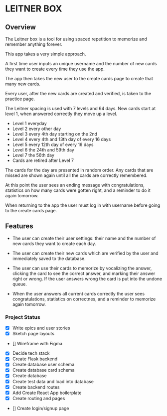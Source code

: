 # LEITNER BOX

## Overview

The Leitner box is a tool for using spaced repetition to memorize and remember anything forever.

This app takes a very simple approach.

A first time user inputs an unique username and the number of new cards they want to create every time they use the app.

The app then takes the new user to the create cards page to create that many new cards.

Every user, after the new cards are created and verified, is taken to the practice page.

The Leitner spacing is used with 7 levels and 64 days. New cards start at level 1, when answered correctly they move up a level.

- Level 1 everyday
- Level 2 every other day
- Level 3 every 4th day starting on the 2nd
- Level 4 every 4th and 13th day of every 16 days
- Level 5 every 12th day of every 16 days
- Level 6 the 24th and 59th day
- Level 7 the 56th day
- Cards are retired after Level 7

The cards for the day are presented in random order. Any cards that are missed are shown again until all the cards are correctly remembered.

At this point the user sees an ending message with congratulations, statistics on how many cards were gotten right, and a reminder to do it again tomorrow.

When returning to the app the user must log in with username before going to the create cards page.

## Features

- The user can create their user settings: their name and the number of new cards they want to create each day.

- The user can create their new cards which are verified by the user and immediately saved to the database.
- The user can use their cards to memorize by vocalizing the answer, clicking the card to see the correct answer, and marking their answer right or wrong. If the user answers wrong the card is put into the undone queue.
- When the user answers all current cards correctly the user sees congratulations, statistics on correctnes, and a reminder to memorize again tomorrow.

### Project Status

- [x] Write epics and user stories
- [x] Sketch page layouts
- [] Wireframe with Figma
- [x] Decide tech stack
- [x] Create Flask backend
- [x] Create database user schema
- [x] Create database card schema
- [x] Create database
- [x] Create test data and load into database
- [x] Create backend routes
- [x] Add Create React App boilerplate
- [x] Create routing and pages
- [] Create login/signup page
